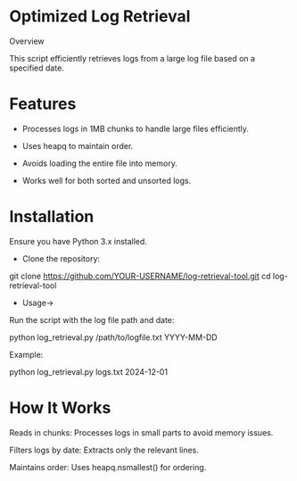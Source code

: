 # Optimized Log Retrieval

Overview

This script efficiently retrieves logs from a large log file based on a specified date.

# Features

- Processes logs in 1MB chunks to handle large files efficiently.

- Uses heapq to maintain order.

- Avoids loading the entire file into memory.

- Works well for both sorted and unsorted logs.

# Installation

Ensure you have Python 3.x installed.

- Clone the repository:

git clone https://github.com/YOUR-USERNAME/log-retrieval-tool.git
cd log-retrieval-tool

- Usage->

Run the script with the log file path and date:

python log_retrieval.py /path/to/logfile.txt YYYY-MM-DD

Example:

python log_retrieval.py logs.txt 2024-12-01

# How It Works

Reads in chunks: Processes logs in small parts to avoid memory issues.

Filters logs by date: Extracts only the relevant lines.

Maintains order: Uses heapq.nsmallest() for ordering.


